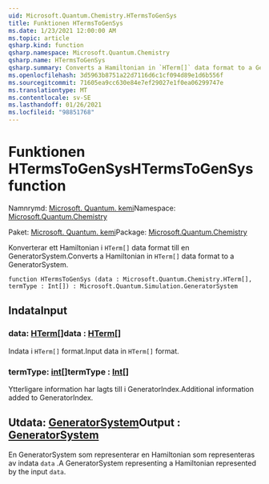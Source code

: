 ```yaml
---
uid: Microsoft.Quantum.Chemistry.HTermsToGenSys
title: Funktionen HTermsToGenSys
ms.date: 1/23/2021 12:00:00 AM
ms.topic: article
qsharp.kind: function
qsharp.namespace: Microsoft.Quantum.Chemistry
qsharp.name: HTermsToGenSys
qsharp.summary: Converts a Hamiltonian in `HTerm[]` data format to a GeneratorSystem.
ms.openlocfilehash: 3d5963b8751a22d7116d6c1cf094d89e1d6b556f
ms.sourcegitcommit: 71605ea9cc630e84e7ef29027e1f0ea06299747e
ms.translationtype: MT
ms.contentlocale: sv-SE
ms.lasthandoff: 01/26/2021
ms.locfileid: "98851768"
---
```

# <a name="htermstogensys-function"></a><span data-ttu-id="07ecd-102">Funktionen HTermsToGenSys</span><span class="sxs-lookup"><span data-stu-id="07ecd-102">HTermsToGenSys function</span></span>

<span data-ttu-id="07ecd-103">Namnrymd: [Microsoft. Quantum. kemi](xref:Microsoft.Quantum.Chemistry)</span><span class="sxs-lookup"><span data-stu-id="07ecd-103">Namespace: [Microsoft.Quantum.Chemistry](xref:Microsoft.Quantum.Chemistry)</span></span>

<span data-ttu-id="07ecd-104">Paket: [Microsoft. Quantum. kemi](https://nuget.org/packages/Microsoft.Quantum.Chemistry)</span><span class="sxs-lookup"><span data-stu-id="07ecd-104">Package: [Microsoft.Quantum.Chemistry](https://nuget.org/packages/Microsoft.Quantum.Chemistry)</span></span>


<span data-ttu-id="07ecd-105">Konverterar ett Hamiltonian i `HTerm[]` data format till en GeneratorSystem.</span><span class="sxs-lookup"><span data-stu-id="07ecd-105">Converts a Hamiltonian in `HTerm[]` data format to a GeneratorSystem.</span></span>

```qsharp
function HTermsToGenSys (data : Microsoft.Quantum.Chemistry.HTerm[], termType : Int[]) : Microsoft.Quantum.Simulation.GeneratorSystem
```


## <a name="input"></a><span data-ttu-id="07ecd-106">Indata</span><span class="sxs-lookup"><span data-stu-id="07ecd-106">Input</span></span>

### <a name="data--hterm"></a><span data-ttu-id="07ecd-107">data: [HTerm](xref:Microsoft.Quantum.Chemistry.HTerm)[]</span><span class="sxs-lookup"><span data-stu-id="07ecd-107">data : [HTerm](xref:Microsoft.Quantum.Chemistry.HTerm)[]</span></span>

<span data-ttu-id="07ecd-108">Indata i `HTerm[]` format.</span><span class="sxs-lookup"><span data-stu-id="07ecd-108">Input data in `HTerm[]` format.</span></span>


### <a name="termtype--int"></a><span data-ttu-id="07ecd-109">termType: [int](xref:microsoft.quantum.lang-ref.int)[]</span><span class="sxs-lookup"><span data-stu-id="07ecd-109">termType : [Int](xref:microsoft.quantum.lang-ref.int)[]</span></span>

<span data-ttu-id="07ecd-110">Ytterligare information har lagts till i GeneratorIndex.</span><span class="sxs-lookup"><span data-stu-id="07ecd-110">Additional information added to GeneratorIndex.</span></span>



## <a name="output--generatorsystem"></a><span data-ttu-id="07ecd-111">Utdata: [GeneratorSystem](xref:Microsoft.Quantum.Simulation.GeneratorSystem)</span><span class="sxs-lookup"><span data-stu-id="07ecd-111">Output : [GeneratorSystem](xref:Microsoft.Quantum.Simulation.GeneratorSystem)</span></span>

<span data-ttu-id="07ecd-112">En GeneratorSystem som representerar en Hamiltonian som representeras av indata `data` .</span><span class="sxs-lookup"><span data-stu-id="07ecd-112">A GeneratorSystem representing a Hamiltonian represented by the input `data`.</span></span>